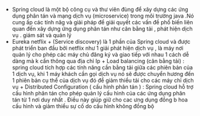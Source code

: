  - Spring cloud là một bộ công cụ và thư viên đùng để xây dựng các ứng dụng phân tán và mạng dịch vụ (microservice) trong môi trường java .Nó cung ấp các tính năg
   và giải pháp để giải quyết các vấn  đề phổ biến liên quan đến xây dựng ứng dụng phân tán như cân bằng tải , phát hiện dịch vụ . giám sát và quản lý 
 - Eureka netflix
       + (Service discovery) là 1 phần của Spring cloud và được phát triển ban đầu bởi netflix như 1 giải phát hiện dịch vụ , là máy nơi quản lý cho phép các máy chủ đăng ký và giao tiếp với nhau 1 cách dễ dàng 
           mà k cần thông qua địa chỉ Ip 
       + Load balancing (cân bằng tải) : spring cloud tích hợp các tính năng cần bằng tải giữa các phiên bản của 1 dịch vụ, khi 1 máy khách cần gọi dịch vụ nó sẽ được chuyển hương đến 1 phiên bản cụ thể
         của dịch vụ đó để giảm thiểu tải cho các máy chỉ dịch vụ
       + Distributed Configuration ( cấu hình phân tán ) : Spring cloud hỗ trợ cấu hình phân tán cho phép quản lý cấu hình của các ứng dụng phân tán từ 1 nơi duy nhất . Điều này giúp
         giữ cho cac ưng dụng đồng b hoa cấu hình và giảm thiểu sự cố do cấu hình không đồng bộ                             